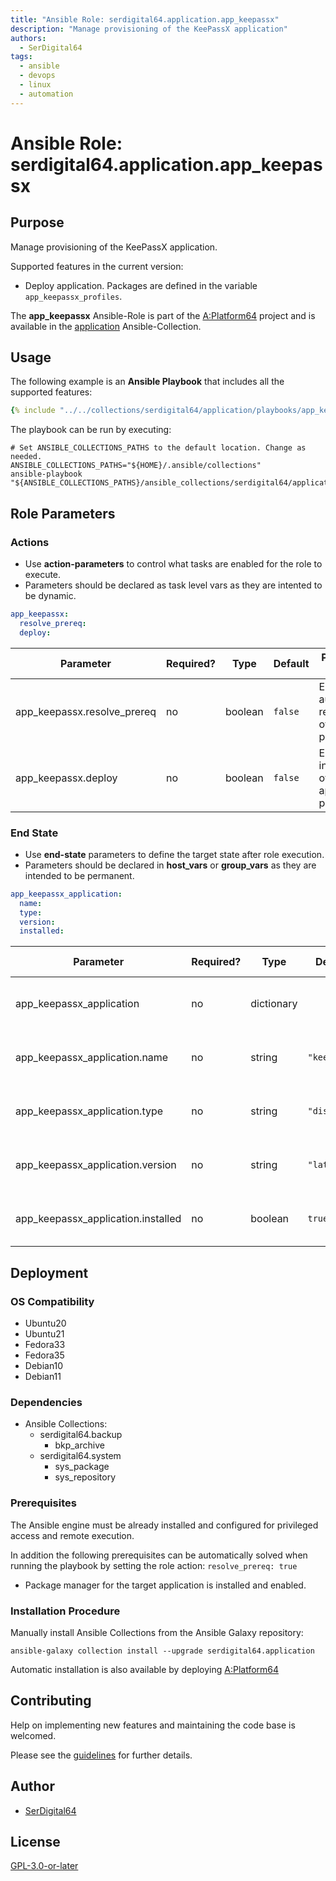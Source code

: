 ```yaml
---
title: "Ansible Role: serdigital64.application.app_keepassx"
description: "Manage provisioning of the KeePassX application"
authors:
  - SerDigital64
tags:
  - ansible
  - devops
  - linux
  - automation
---
```


# Ansible Role: serdigital64.application.app_keepassx

## Purpose

Manage provisioning of the KeePassX application.

Supported features in the current version:

- Deploy application. Packages are defined in the variable `app_keepassx_profiles`.

The **app_keepassx** Ansible-Role is part of the [A:Platform64](https://github.com/serdigital64/aplatform64) project and is available in the [application](../collections/application.md) Ansible-Collection.

## Usage

The following example is an **Ansible Playbook** that includes all the supported features:

```yaml
{% include "../../collections/serdigital64/application/playbooks/app_keepassx.yml" %}
```

The playbook can be run by executing:

```shell
# Set ANSIBLE_COLLECTIONS_PATHS to the default location. Change as needed.
ANSIBLE_COLLECTIONS_PATHS="${HOME}/.ansible/collections"
ansible-playbook "${ANSIBLE_COLLECTIONS_PATHS}/ansible_collections/serdigital64/application/playbooks/app_keepassx.yml"
```

## Role Parameters

### Actions

- Use **action-parameters** to control what tasks are enabled for the role to execute.
- Parameters should be declared as task level vars as they are intented to be dynamic.

```yaml
app_keepassx:
  resolve_prereq:
  deploy:
```

| Parameter                   | Required? | Type    | Default | Purpose / Value                             |
| --------------------------- | --------- | ------- | ------- | ------------------------------------------- |
| app_keepassx.resolve_prereq | no        | boolean | `false` | Enable automatic resolution of prequisites  |
| app_keepassx.deploy         | no        | boolean | `false` | Enable installation of application packages |

### End State

- Use **end-state** parameters to define the target state after role execution.
- Parameters should be declared in **host_vars** or **group_vars** as they are intended to be permanent.

```yaml
app_keepassx_application:
  name:
  type:
  version:
  installed:
```

| Parameter                          | Required? | Type       | Default      | Purpose / Value                    |
| ---------------------------------- | --------- | ---------- | ------------ | ---------------------------------- |
| app_keepassx_application           | no        | dictionary |              | Set application package end state  |
| app_keepassx_application.name      | no        | string     | `"keepassx"` | Select application package name    |
| app_keepassx_application.type      | no        | string     | `"distro"`   | Select application package type    |
| app_keepassx_application.version   | no        | string     | `"latest"`   | Select application package version |
| app_keepassx_application.installed | no        | boolean    | `true`       | Set application package end state  |

## Deployment

### OS Compatibility

- Ubuntu20
- Ubuntu21
- Fedora33
- Fedora35
- Debian10
- Debian11

### Dependencies

- Ansible Collections:
  - serdigital64.backup
    - bkp_archive
  - serdigital64.system
    - sys_package
    - sys_repository

### Prerequisites

The Ansible engine must be already installed and configured for privileged access and remote execution.

In addition the following prerequisites can be automatically solved when running the playbook by setting the role action: `resolve_prereq: true`

- Package manager for the target application is installed and enabled.

### Installation Procedure

Manually install Ansible Collections from the Ansible Galaxy repository:

```shell
ansible-galaxy collection install --upgrade serdigital64.application
```

Automatic installation is also available by deploying [A:Platform64](https://aplatform64.readthedocs.io/en/latest/#deployment)

## Contributing

Help on implementing new features and maintaining the code base is welcomed.

Please see the [guidelines](../contributing/guidelines.md) for further details.

## Author

- [SerDigital64](https://serdigital64.github.io/)

## License

[GPL-3.0-or-later](https://www.gnu.org/licenses/gpl-3.0.txt)
